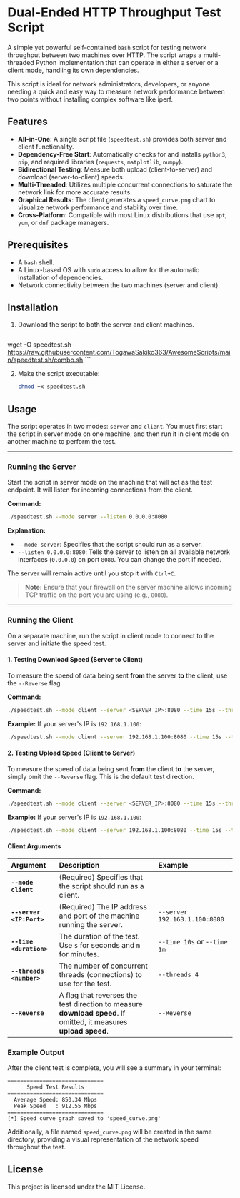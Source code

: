 # Dual-Ended HTTP Throughput Test Script

A simple yet powerful self-contained `bash` script for testing network throughput between two machines over HTTP. The script wraps a multi-threaded Python implementation that can operate in either a server or a client mode, handling its own dependencies.

This script is ideal for network administrators, developers, or anyone needing a quick and easy way to measure network performance between two points without installing complex software like iperf.

## Features

- **All-in-One**: A single script file (`speedtest.sh`) provides both server and client functionality.
- **Dependency-Free Start**: Automatically checks for and installs `python3`, `pip`, and required libraries (`requests`, `matplotlib`, `numpy`).
- **Bidirectional Testing**: Measure both upload (client-to-server) and download (server-to-client) speeds.
- **Multi-Threaded**: Utilizes multiple concurrent connections to saturate the network link for more accurate results.
- **Graphical Results**: The client generates a `speed_curve.png` chart to visualize network performance and stability over time.
- **Cross-Platform**: Compatible with most Linux distributions that use `apt`, `yum`, or `dnf` package managers.

## Prerequisites

- A `bash` shell.
- A Linux-based OS with `sudo` access to allow for the automatic installation of dependencies.
- Network connectivity between the two machines (server and client).

## Installation

1.  Download the script to both the server and client machines.

    ```bash
wget -O speedtest.sh https://raw.githubusercontent.com/TogawaSakiko363/AwesomeScripts/main/speedtest.sh/combo.sh
    ```

2.  Make the script executable:

    ```bash
    chmod +x speedtest.sh
    ```

## Usage

The script operates in two modes: `server` and `client`. You must first start the script in server mode on one machine, and then run it in client mode on another machine to perform the test.

---

### Running the Server

Start the script in server mode on the machine that will act as the test endpoint. It will listen for incoming connections from the client.

**Command:**

```bash
./speedtest.sh --mode server --listen 0.0.0.0:8080
```

**Explanation:**
- `--mode server`: Specifies that the script should run as a server.
- `--listen 0.0.0.0:8080`: Tells the server to listen on all available network interfaces (`0.0.0.0`) on port `8080`. You can change the port if needed.

The server will remain active until you stop it with `Ctrl+C`.

> **Note:** Ensure that your firewall on the server machine allows incoming TCP traffic on the port you are using (e.g., `8080`).

---

### Running the Client

On a separate machine, run the script in client mode to connect to the server and initiate the speed test.

#### **1. Testing Download Speed (Server to Client)**

To measure the speed of data being sent **from** the server **to** the client, use the `--Reverse` flag.

**Command:**

```bash
./speedtest.sh --mode client --server <SERVER_IP>:8080 --time 15s --threads 8 --Reverse
```

**Example:** If your server's IP is `192.168.1.100`:
```bash
./speedtest.sh --mode client --server 192.168.1.100:8080 --time 15s --threads 8 --Reverse
```

#### **2. Testing Upload Speed (Client to Server)**

To measure the speed of data being sent **from** the client **to** the server, simply omit the `--Reverse` flag. This is the default test direction.

**Command:**

```bash
./speedtest.sh --mode client --server <SERVER_IP>:8080 --time 15s --threads 8
```

**Example:** If your server's IP is `192.168.1.100`:
```bash
./speedtest.sh --mode client --server 192.168.1.100:8080 --time 15s --threads 8
```

#### Client Arguments

| Argument | Description | Example |
| :--- | :--- | :--- |
| **`--mode client`** | (Required) Specifies that the script should run as a client. | |
| **`--server <IP:Port>`** | (Required) The IP address and port of the machine running the server. | `--server 192.168.1.100:8080` |
| **`--time <duration>`** | The duration of the test. Use `s` for seconds and `m` for minutes. | `--time 10s` or `--time 1m`|
| **`--threads <number>`** | The number of concurrent threads (connections) to use for the test. | `--threads 4` |
| **`--Reverse`** | A flag that reverses the test direction to measure **download speed**. If omitted, it measures **upload speed**. | `--Reverse` |


### Example Output

After the client test is complete, you will see a summary in your terminal:

```
==============================
      Speed Test Results
==============================
  Average Speed: 850.34 Mbps
  Peak Speed   : 912.55 Mbps
==============================
[*] Speed curve graph saved to 'speed_curve.png'
```

Additionally, a file named `speed_curve.png` will be created in the same directory, providing a visual representation of the network speed throughout the test.

## License

This project is licensed under the MIT License.
